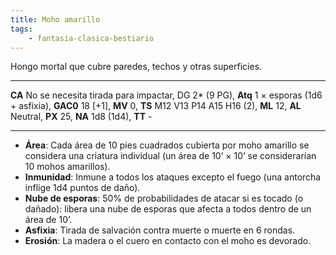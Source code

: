 ```yaml
---
title: Moho amarillo
tags:
    - fantasia-clasica-bestiario
---
```

Hongo mortal que cubre paredes, techos y otras superficies.
___
**CA** No se necesita tirada para impactar, DG 2\* (9 PG), **Atq** 1 × esporas (1d6 + asfixia), **GAC0** 18 [+1], **MV** 0, **TS** M12 V13 P14 A15 H16 (2), **ML** 12, **AL** Neutral, **PX** 25, **NA** 1d8 (1d4), **TT** -
___
- **Área**: Cada área de 10 pies cuadrados cubierta por moho amarillo se considera una criatura individual (un área de 10’ × 10’ se considerarían 10 mohos amarillos).
- **Inmunidad**: Inmune a todos los ataques excepto el fuego (una antorcha inflige 1d4 puntos de daño).
- **Nube de esporas**: 50% de probabilidades de atacar si es tocado (o dañado): libera una nube de esporas que afecta a todos dentro de un área de 10’.
- **Asfixia**: Tirada de salvación contra muerte o muerte en 6 rondas.
- **Erosión**: La madera o el cuero en contacto con el moho es devorado.
